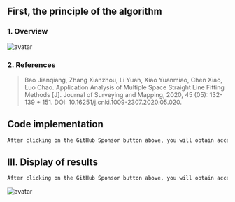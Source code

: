 ##  First, the principle of the algorithm 

###  1. Overview 

![avatar]( 576501f0438543e3b458b60f8134d5de.png) 

###  2. References 

>  Bao Jianqiang, Zhang Xianzhou, Li Yuan, Xiao Yuanmiao, Chen Xiao, Luo Chao. Application Analysis of Multiple Space Straight Line Fitting Methods [J]. Journal of Surveying and Mapping, 2020, 45 (05): 132-139 + 151. DOI: 10.16251/j.cnki.1009-2307.2020.05.020. 

##  Code implementation 

 ```python  
After clicking on the GitHub Sponsor button above, you will obtain access permissions to my private code repository ( https://github.com/slowlon/my_code_bar ) to view this blog code. By searching the code number of this blog, you can find the code you need, code number is: 2024020309574567496
 ```  
##  III. Display of results 

 ```python  
After clicking on the GitHub Sponsor button above, you will obtain access permissions to my private code repository ( https://github.com/slowlon/my_code_bar ) to view this blog code. By searching the code number of this blog, you can find the code you need, code number is: 2024020309574567496
 ```  
![avatar]( a9822eaf2dd44c41ad8df4c789aacec9.png) 

